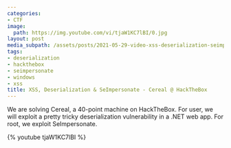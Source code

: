 ```yaml
---
categories:
- CTF
image:
  path: https://img.youtube.com/vi/tjaW1KC7lBI/0.jpg
layout: post
media_subpath: /assets/posts/2021-05-29-video-xss-deserialization-seimpersonate-cereal-hackthebox
tags:
- deserialization
- hackthebox
- seimpersonate
- windows
- xss
title: XSS, Deserialization & SeImpersonate - Cereal @ HackTheBox
---
```


We are solving Cereal, a 40-point machine on HackTheBox. For user, we will exploit a pretty tricky deserialization vulnerability in a .NET web app. For root, we exploit SeImpersonate.

{% youtube tjaW1KC7lBI %}